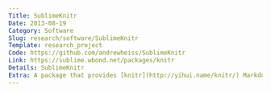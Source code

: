 ```yaml
---
Title: SublimeKnitr
Date: 2013-08-19
Category: Software
Slug: research/software/SublimeKnitr
Template: research_project
Code: https://github.com/andrewheiss/SublimeKnitr
Link: https://sublime.wbond.net/packages/knitr
Details: SublimeKnitr
Extra: A package that provides [knitr](http://yihui.name/knitr/) Markdown and LaTeX support for Sublime Text 2 and 3, for easy reproducible research (author)
---
```


